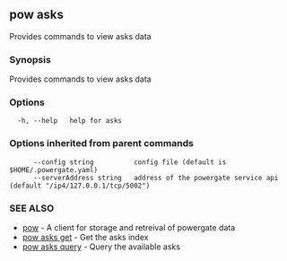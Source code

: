 ## pow asks

Provides commands to view asks data

### Synopsis

Provides commands to view asks data

### Options

```
  -h, --help   help for asks
```

### Options inherited from parent commands

```
      --config string          config file (default is $HOME/.powergate.yaml)
      --serverAddress string   address of the powergate service api (default "/ip4/127.0.0.1/tcp/5002")
```

### SEE ALSO

* [pow](pow.md)	 - A client for storage and retreival of powergate data
* [pow asks get](pow_asks_get.md)	 - Get the asks index
* [pow asks query](pow_asks_query.md)	 - Query the available asks

